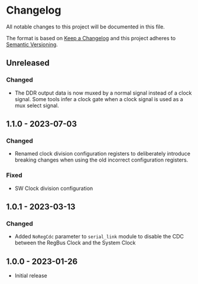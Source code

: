 # Changelog
All notable changes to this project will be documented in this file.

The format is based on [Keep a Changelog](http://keepachangelog.com/en/1.0.0/)
and this project adheres to [Semantic Versioning](http://semver.org/spec/v2.0.0.html).

## Unreleased

### Changed

- The DDR output data is now muxed by a normal signal instead of a clock signal. Some tools infer a clock gate when a clock signal is used as a mux select signal.

## 1.1.0 - 2023-07-03

### Changed
- Renamed clock division configuration registers to deliberately introduce breaking changes when using the old incorrect configuration registers.

### Fixed
- SW Clock division configuration

## 1.0.1 - 2023-03-13

### Changed
- Added `NoRegCdc` parameter to `serial_link` module to disable the CDC between the RegBus Clock and the System Clock

## 1.0.0 - 2023-01-26
- Initial release
